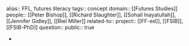 alias:: FFL, futures literacy
tags:: concept
domain:: [[Futures Studies]] 
people:: [[Peter Bishop]], [[Richard Slaughter]], [[Sohail Inayatullah]], [[Jennifer Gidley]], [[Riel Miller]] 
related-to::
project:: [[FF-ed]], [[FSIB]], [[FSIB-PhD]] 
question::
public:: true

-